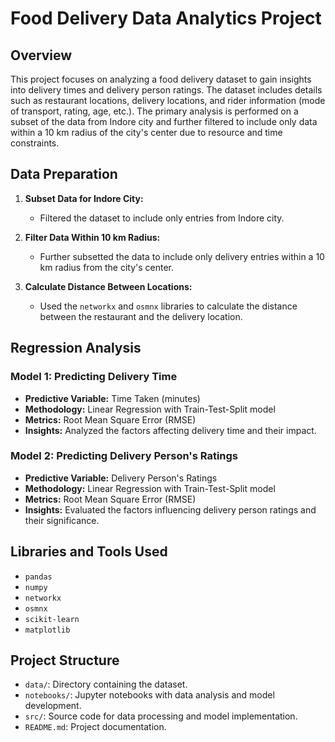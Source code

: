 # Food Delivery Data Analytics Project

## Overview
This project focuses on analyzing a food delivery dataset to gain insights into delivery times and delivery person ratings. The dataset includes details such as restaurant locations, delivery locations, and rider information (mode of transport, rating, age, etc.). The primary analysis is performed on a subset of the data from Indore city and further filtered to include only data within a 10 km radius of the city's center due to resource and time constraints.

## Data Preparation
1. **Subset Data for Indore City:**
   - Filtered the dataset to include only entries from Indore city.

2. **Filter Data Within 10 km Radius:**
   - Further subsetted the data to include only delivery entries within a 10 km radius from the city's center.

3. **Calculate Distance Between Locations:**
   - Used the `networkx` and `osmnx` libraries to calculate the distance between the restaurant and the delivery location.

## Regression Analysis
### Model 1: Predicting Delivery Time
- **Predictive Variable:** Time Taken (minutes)
- **Methodology:** Linear Regression with Train-Test-Split model
- **Metrics:** Root Mean Square Error (RMSE)
- **Insights:** Analyzed the factors affecting delivery time and their impact.

### Model 2: Predicting Delivery Person's Ratings
- **Predictive Variable:** Delivery Person's Ratings
- **Methodology:** Linear Regression with Train-Test-Split model
- **Metrics:** Root Mean Square Error (RMSE)
- **Insights:** Evaluated the factors influencing delivery person ratings and their significance.

## Libraries and Tools Used
- `pandas`
- `numpy`
- `networkx`
- `osmnx`
- `scikit-learn`
- `matplotlib`

## Project Structure
- `data/`: Directory containing the dataset.
- `notebooks/`: Jupyter notebooks with data analysis and model development.
- `src/`: Source code for data processing and model implementation.
- `README.md`: Project documentation.
